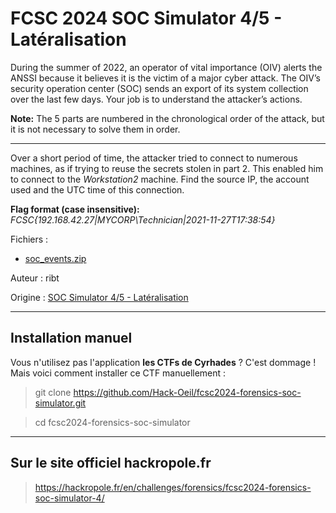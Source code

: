 # FCSC 2024 SOC Simulator 4/5 - Latéralisation

During the summer of 2022, an operator of vital importance (OIV) alerts the ANSSI because it believes it is the victim of a major cyber attack. The OIV’s security operation center (SOC) sends an export of its system collection over the last few days. Your job is to understand the attacker’s actions.

**Note:** The 5 parts are numbered in the chronological order of the attack, but it is not necessary to solve them in order.

----------------

Over a short period of time, the attacker tried to connect to numerous machines, as if trying to reuse the secrets stolen in part 2. This enabled him to connect to the *Workstation2* machine. Find the source IP, the account used and the UTC time of this connection.

**Flag format (case insensitive):** *FCSC{192.168.42.27|MYCORP\Technician|2021-11-27T17:38:54}*


Fichiers :
- [soc_events.zip](https://hackropole.fr/filer/fcsc2024-forensics-soc-simulator/public_filer/soc_events.zip)


Auteur : ribt

Origine : [SOC Simulator 4/5 - Latéralisation](https://hackropole.fr/en/challenges/forensics/fcsc2024-forensics-soc-simulator-4/)


-----------

## Installation manuel
Vous n'utilisez pas l'application **les CTFs de Cyrhades** ? C'est dommage !
Mais voici comment installer ce CTF manuellement :

> git clone https://github.com/Hack-Oeil/fcsc2024-forensics-soc-simulator.git

> cd fcsc2024-forensics-soc-simulator


-----------

## Sur le site officiel hackropole.fr
> https://hackropole.fr/en/challenges/forensics/fcsc2024-forensics-soc-simulator-4/